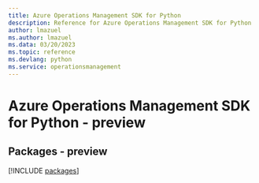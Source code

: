```yaml
---
title: Azure Operations Management SDK for Python
description: Reference for Azure Operations Management SDK for Python
author: lmazuel
ms.author: lmazuel
ms.data: 03/20/2023
ms.topic: reference
ms.devlang: python
ms.service: operationsmanagement
---
```

# Azure Operations Management SDK for Python - preview
## Packages - preview
[!INCLUDE [packages](operations-management-index.md)]